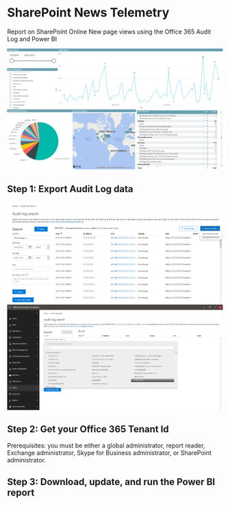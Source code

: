 # SharePoint News Telemetry
Report on SharePoint Online New page views using the Office 365 Audit Log and Power BI

![SharePoint News Telemetry report](Images/Report.png)

## Step 1: Export Audit Log data
![Audit Log Export](Images/AuditLogExport.png)
![Audit Log Search](Images/AuditLogSearch.png)

## Step 2: Get your Office 365 Tenant Id
Prerequisites: you must be either a global administrator, report reader, Exchange administrator, Skype for Business administrator, or SharePoint administrator.

## Step 3: Download, update, and run the Power BI report
